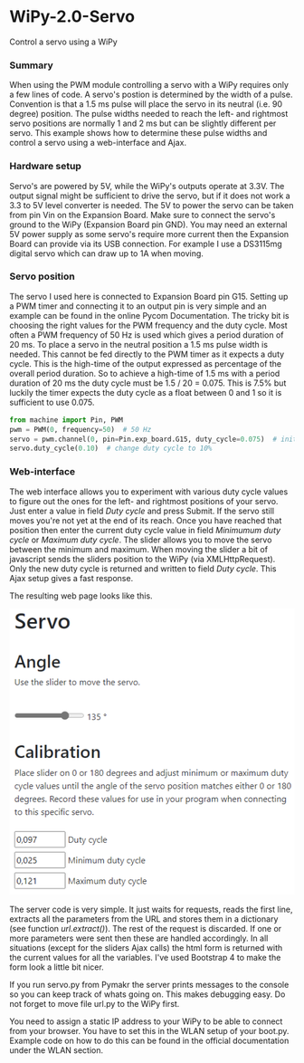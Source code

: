 # WiPy-2.0-Servo
Control a servo using a WiPy

### Summary
When using the PWM module controlling a servo with a WiPy requires only a few lines of code. A servo's postion is determined by the width of a pulse. Convention is that a 1.5 ms pulse will place the servo in its neutral (i.e. 90 degree) position. The pulse widths needed to reach the left- and rightmost servo positions are normally 1 and 2 ms but can be slightly different per servo. This example shows how to determine these pulse widths and control a servo using a web-interface and Ajax.

### Hardware setup
Servo's are powered by 5V, while the WiPy's outputs operate at 3.3V. The output signal might be sufficient to drive the servo, but if it does not work a 3.3 to 5V level converter is needed. The 5V to power the servo can be taken from pin Vin on the Expansion Board. Make sure to connect the servo's ground to the WiPy (Expansion Board pin GND). You may need an external 5V power supply as some servo's require more current then the Expansion Board can provide via its USB connection. For example I use a DS3115mg digital servo which can draw up to 1A when moving.

### Servo position
The servo I used here is connected to Expansion Board pin G15. Setting up a PWM timer and connecting it to an output pin is very simple and an example can be found in the online Pycom Documentation. The tricky bit is choosing the right values for the PWM frequency and the duty cycle. Most often a PWM frequency of 50 Hz is used which gives a period duration of 20 ms. To place a servo in the neutral position a 1.5 ms pulse width is needed. This cannot be fed directly to the PWM timer as it expects a duty cycle. This is the high-time of the output expressed as percentage of the overall period duration. So to achieve a high-time of 1.5 ms with a period duration of 20 ms the duty cycle must be 1.5 / 20 = 0.075. This is 7.5% but luckily the timer expects the duty cycle as a float between 0 and 1 so it is sufficient to use 0.075.
```python
from machine import Pin, PWM
pwm = PWM(0, frequency=50)  # 50 Hz
servo = pwm.channel(0, pin=Pin.exp_board.G15, duty_cycle=0.075)  # initial duty cycle of 7.5%
servo.duty_cycle(0.10)  # change duty cycle to 10%
```

### Web-interface
The web interface allows you to experiment with various duty cycle values to figure out the ones for the left- and rightmost positions of your servo. Just enter a value in field *Duty cycle* and press Submit. If the servo still moves you're not yet at the end of its reach. Once you have reached that position then enter the current duty cycle value in field *Minimumum duty cycle* or *Maximum duty cycle*.
The slider allows you to move the servo between the minimum and maximum. When moving the slider a bit of javascript sends the sliders position to the WiPy (via XMLHttpRequest). Only the new duty cycle is returned and written to field *Duty cycle*. This Ajax setup gives a fast response.

The resulting web page looks like this.

![](https://github.com/erikdelange/WiPy-2.0-Servo/blob/master/ui.png)

The server code is very simple. It just waits for requests, reads the first line, extracts all the parameters from the URL and stores them in a dictionary (see function *url.extract()*). The rest of the request is discarded. If one or more parameters were sent then these are handled accordingly. In all situations (except for the sliders Ajax calls) the html form is returned with the current values for all the variables. I've used Bootstrap 4 to make the form look a little bit nicer.

If you run servo.py from Pymakr the server prints messages to the console so you can keep track of whats going on. This makes debugging easy. Do not forget to move file url.py to the WiPy first.

You need to assign a static IP address to your WiPy to be able to connect from your browser. You have to set this in the WLAN setup of your boot.py. Example code on how to do this can be found in the official documentation under the WLAN section.
